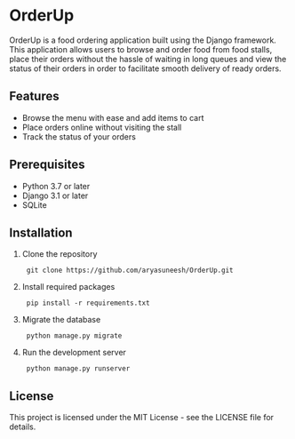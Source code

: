 # OrderUp

OrderUp is a food ordering application built using the Django framework. This application allows users to browse and order food from food stalls, place their orders without the hassle of waiting in long queues and view the status of their orders in order to facilitate smooth delivery of ready orders.

## Features
- Browse the menu with ease and add items to cart
- Place orders online without visiting the stall
- Track the status of your orders

## Prerequisites

- Python 3.7 or later
- Django 3.1 or later
- SQLite

## Installation
1. Clone the repository

        git clone https://github.com/aryasuneesh/OrderUp.git
2. Install required packages

        pip install -r requirements.txt

3. Migrate the database

        python manage.py migrate
4. Run the development server

        python manage.py runserver

## License
This project is licensed under the MIT License - see the LICENSE file for details.